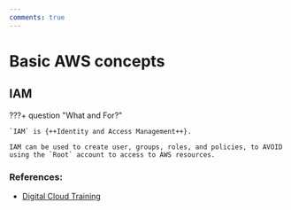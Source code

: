 ```yaml
---
comments: true
---
```


# **Basic AWS concepts** 

## **IAM**

???+ question "What and For?"

    `IAM` is {++Identity and Access Management++}.
    
    IAM can be used to create user, groups, roles, and policies, to AVOID using the `Root` account to access to AWS resources.



### **References:**

- [Digital Cloud Training](https://digitalcloud.training/)

  
